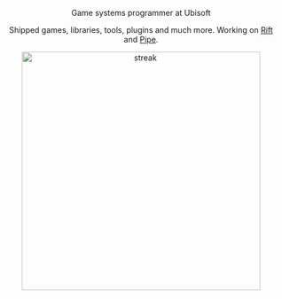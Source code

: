 <p align='center'>Game systems programmer at Ubisoft</p>
<p align='center'>Shipped games, libraries, tools, plugins and much more. Working on <a href="https://github.com/PipeRift/rift">Rift</a> and <a href="https://github.com/PipeRift/pipe">Pipe</a>. </p>

<div class="container" align="center">
  <img alt="streak" width="430" src="https://github-readme-streak-stats.herokuapp.com?user=muit&theme=dark&hide_border=true"/>
</div>

<!--
**muit/muit** is a ✨ _special_ ✨ repository because its `README.md` (this file) appears on your GitHub profile.

Here are some ideas to get you started:

- 🔭 I’m currently working on ...
- 🌱 I’m currently learning ...
- 👯 I’m looking to collaborate on ...
- 🤔 I’m looking for help with ...
- 💬 Ask me about ...
- 📫 How to reach me: ...
- 😄 Pronouns: ...
- ⚡ Fun fact: ...
-->
